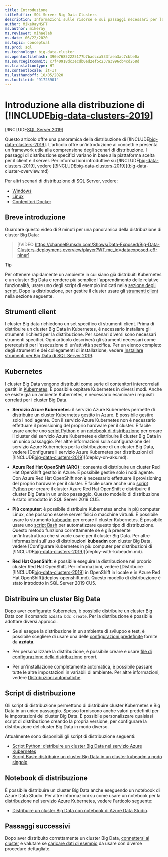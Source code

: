 ```yaml
---
title: Introduzione
titleSuffix: SQL Server Big Data Clusters
description: Informazioni sulle risorse e sui passaggi necessari per la distribuzione di cluster Big Data di SQL Server.
author: MikeRayMSFT
ms.author: mikeray
ms.reviewer: mihaelab
ms.date: 06/22/2020
ms.topic: conceptual
ms.prod: sql
ms.technology: big-data-cluster
ms.openlocfilehash: 396e76852225177b7badcca533faea3ac7cbbe0a
ms.sourcegitcommit: c7f40918dc3ecdb0ed2ef5c237a3996cb4cd268d
ms.translationtype: HT
ms.contentlocale: it-IT
ms.lasthandoff: 10/05/2020
ms.locfileid: "91725901"
---
```

# <a name="get-started-with-big-data-clusters-2019-deployment"></a>Introduzione alla distribuzione di [!INCLUDE[big-data-clusters-2019](../includes/ssbigdataclusters-ss-nover.md)]

[!INCLUDE[SQL Server 2019](../includes/applies-to-version/sqlserver2019.md)]

Questo articolo offre una panoramica della distribuzione di [!INCLUDE[big-data-clusters-2019](../includes/ssbigdataclusters-ss-nover.md)]. L'articolo offre un'introduzione ai concetti e presenta un framework utile alla comprensione degli scenari di distribuzione. I passaggi di distribuzione specifici variano in base alla piattaforma scelta per il client e il server. Per informazioni introduttive su [!INCLUDE[big-data-clusters-2019](../includes/ssbigdataclusters-ss-nover.md)], vedere [[!INCLUDE[big-data-clusters-2019](../includes/ssbigdataclusters-ver15.md)]](big-data-cluster-overview.md)

Per altri scenari di distribuzione di SQL Server, vedere:

- [Windows](../database-engine/install-windows/install-sql-server.md)
- [Linux](../linux/sql-server-linux-setup.md)
- [Contenitori Docker](../linux/sql-server-linux-docker-container-deployment.md)

## <a name="quick-introduction"></a>Breve introduzione 

Guardare questo video di 9 minuti per una panoramica della distribuzione di cluster Big Data:

> [!VIDEO https://channel9.msdn.com/Shows/Data-Exposed/Big-Data-Clusters-deployment-overview/player?WT.mc_id=dataexposed-c9-niner]


> [!TIP]
> Per ottenere rapidamente un ambiente in cui siano già distribuiti Kubernetes e un cluster Big Data e rendere più semplice l'apprendimento delle relative funzionalità, usare uno degli script di esempio indicati nella [sezione degli script](#scripts). Dopo la distribuzione, per gestire il cluster usare gli [strumenti client](#tools) nella sezione seguente.


## <a name="client-tools"></a><a id="tools"></a> Strumenti client

I cluster Big data richiedono un set specifico di strumenti client. Prima di distribuire un cluster Big Data in Kubernetes, è necessario installare gli strumenti richiesti per la distribuzione. Per scenari diversi sono necessari strumenti specifici. Ogni articolo descriverà gli strumenti necessari come prerequisiti per l'esecuzione di un'attività specifica. Per un elenco completo degli strumenti e dei collegamenti di installazione, vedere [Installare strumenti per Big Data di SQL Server 2019](deploy-big-data-tools.md).

## <a name="kubernetes"></a>Kubernetes

I cluster Big Data vengono distribuiti come serie di contenitori intercorrelati gestiti in [Kubernetes](https://kubernetes.io/docs/home). È possibile ospitare Kubernetes in diversi modi. Anche se esiste già un ambiente Kubernetes, è necessario esaminare i requisiti correlati per i cluster Big Data.

- **Servizio Azure Kubernetes**: il servizio Azure Kubernetes permette di distribuire un cluster Kubernetes gestito in Azure. È possibile gestire solo i nodi agente. Con il servizio Azure Kubernetes non è necessario effettuare il provisioning del proprio hardware per il cluster. È facile usare anche uno [script Python](quickstart-big-data-cluster-deploy.md) o un [notebook di distribuzione](notebooks-deploy.md) per creare il cluster del servizio Azure Kubernetes e distribuire il cluster Big Data in un unico passaggio. Per altre informazioni sulla configurazione del servizio Azure Kubernetes per la distribuzione di un cluster Big Data, vedere [Configurare il servizio Azure Kubernetes per distribuzioni di [!INCLUDE[big-data-clusters-2019](../includes/ssbigdataclusters-ver15.md)]](deploy-on-aks.md).

- **Azure Red Hat OpenShift (ARO)** : consente di distribuire un cluster Red Hat OpenShift gestito in Azure. È possibile gestire solo i nodi agente. Con Azure Red Hat OpenShift non è necessario effettuare il provisioning del proprio hardware per il cluster. È facile usare anche uno [script Python](quickstart-big-data-cluster-deploy-aro.md) per creare il cluster Azure Red Hat OpenShift e distribuire il cluster Big Data in un unico passaggio. Questo modello di distribuzione è stato introdotto in SQL Server 2019 CU5. 

- **Più computer**: è possibile distribuire Kubernetes anche in più computer Linux, che possono essere server fisici o macchine virtuali. È possibile usare lo strumento [kubeadm](https://kubernetes.io/docs/setup/independent/create-cluster-kubeadm/) per creare il cluster Kubernetes. È possibile usare uno [script Bash](deployment-script-single-node-kubeadm.md) per automatizzare questo tipo di distribuzione. Questo metodo funziona correttamente se è già presente un'infrastruttura che si vuole usare per il cluster Big Data. Per altre informazioni sull'uso di distribuzioni **kubeadm** con cluster Big Data, vedere [Configurare Kubernetes in più computer per distribuzioni di [!INCLUDE[big-data-clusters-2019](../includes/ssbigdataclusters-ver15.md)]](deploy-with-kubeadm.md).

- **Red Hat OpenShift**: è possibile eseguire la distribuzione nel proprio cluster Red Hat OpenShift. Per informazioni, vedere [Distribuire [!INCLUDE[big-data-clusters-2019](../includes/ssbigdataclusters-ss-nover.md)] in OpenShift in locale e in Azure Red Hat OpenShift](deploy-openshift.md). Questo modello di distribuzione è stato introdotto in SQL Server 2019 CU5.

## <a name="deploy-a-big-data-cluster"></a>Distribuire un cluster Big Data

Dopo aver configurato Kubernetes, è possibile distribuire un cluster Big Data con il comando `azdata bdc create`. Per la distribuzione è possibile adottare diversi approcci.

- Se si esegue la distribuzione in un ambiente di sviluppo e test, è possibile scegliere di usare una delle [configurazioni predefinite](deployment-guidance.md#deploy) fornite da **azdata**.

- Per personalizzare la distribuzione, è possibile creare e usare [file di configurazione della distribuzione](deployment-guidance.md#configfile) propri.

- Per un'installazione completamente automatica, è possibile passare tutte le altre impostazioni in variabili di ambiente. Per altre informazioni, vedere [Distribuzioni automatiche](deployment-guidance.md#unattended).


## <a name="deployment-scripts"></a><a id="scripts"></a> Script di distribuzione

Gli script di distribuzione permettono di distribuire cluster Kubernetes e Big Data in un unico passaggio. Spesso forniscono anche valori predefiniti per le impostazioni dei cluster Big Data. È possibile personalizzare qualsiasi script di distribuzione creando la propria versione, per configurare la distribuzione del cluster Big Data in modo diverso.

Attualmente sono disponibili gli script di distribuzione seguenti:

- [Script Python: distribuire un cluster Big Data nel servizio Azure Kubernetes](quickstart-big-data-cluster-deploy.md)
- [Script Bash: distribuire un cluster Big Data in un cluster kubeadm a nodo singolo](deployment-script-single-node-kubeadm.md)

## <a name="deployment-notebooks"></a>Notebook di distribuzione

È possibile distribuire un cluster Big Data anche eseguendo un notebook di Azure Data Studio. Per altre informazioni su come usare un notebook per la distribuzione nel servizio Azure Kubernetes, vedere l'articolo seguente:

- [Distribuire un cluster Big Data con notebook di Azure Data Studio](notebooks-deploy.md).

## <a name="next-steps"></a>Passaggi successivi

Dopo aver distribuito correttamente un cluster Big Data, [connettersi al cluster](connect-to-big-data-cluster.md) e valutare se [caricare dati di esempio](tutorial-load-sample-data.md) da usare con diverse procedure dettagliate.